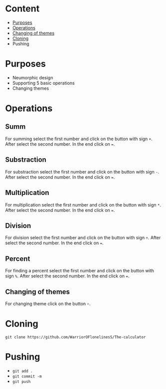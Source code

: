 # Content 
  + [Purposes](https://github.com/WarriorOFlonelinesS/The-calculator/edit/main/README.md#purpose)
  + [Operations](https://github.com/WarriorOFlonelinesS/The-calculator/edit/main/README.md#operations)
  + [Changing of themes](https://github.com/WarriorOFlonelinesS/The-calculator/edit/main/README.md#changing-of-themes)
  + [Cloning](https://github.com/WarriorOFlonelinesS/The-calculator/edit/main/README.md#cloning)
  + Pushing
# Purposes
   + Neumorphic design
   + Supporting 5 basic operations
   + Changing themes
# Operations 
## Summ
For summing select the first number and click on the button with sign `+`. After select the second number. In the end click on `=`.
## Substraction 
For substraction select the first number and click on the button with sign `-`. After select the second number. In the end click on `=`.
## Multiplication
For multiplication select the first number and click on the button with sign `*`. After select the second number. In the end click on `=`.
## Division
For division select the first number and click on the button with sign `÷`. After select the second number. In the end click on `=`.
## Percent 
For finding a percent select the first number and click on the button with sign `%`. After select the second number. In the end click on `=`.
## Changing of themes
For changing theme click on the button `☼`.
# Cloning 
`git clone https://github.com/WarriorOFlonelinesS/The-calculator`
# Pushing 
  + `git add .`
  + `git commit -m`
  + `git push`
